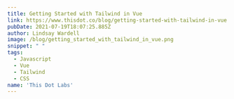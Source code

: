```yaml
---
title: Getting Started with Tailwind in Vue
link: https://www.thisdot.co/blog/getting-started-with-tailwind-in-vue
pubDate: 2021-07-19T18:07:25.885Z
author: Lindsay Wardell
image: /blog/getting_started_with_tailwind_in_vue.png
snippet: " "
tags:
  - Javascript
  - Vue
  - Tailwind
  - CSS
name: 'This Dot Labs'
---
```

